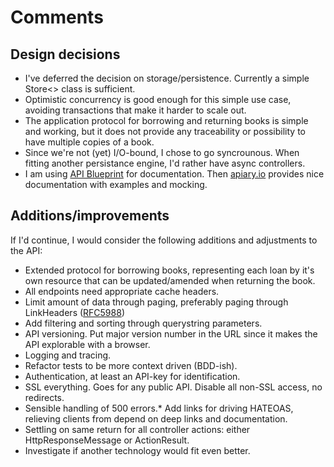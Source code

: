 Comments
=========

Design decisions
-----------------

* I've deferred the decision on storage/persistence. Currently a simple 
  Store<> class is sufficient.
* Optimistic concurrency is good enough for this simple use case, avoiding 
  transactions that make it harder to scale out.
* The application protocol for borrowing and returning books is simple and 
  working, but it does not provide any traceability or possibility to have 
  multiple copies of a book.
* Since we're not (yet) I/O-bound, I chose to go syncrounous. When fitting 
  another persistance engine, I'd rather have async controllers.
* I am using [API Blueprint](http://apiblueprint.org/) for documentation. 
  Then [apiary.io](http://apiary.io/) provides nice documentation with 
  examples and mocking.

Additions/improvements
-----------------------

If I'd continue, I would consider the following additions and adjustments 
to the API:

* Extended protocol for borrowing books, representing each loan by it's 
  own resource that can be updated/amended when returning the book.
* All endpoints need appropriate cache headers.
* Limit amount of data through paging, preferably paging through LinkHeaders 
  ([RFC5988](http://tools.ietf.org/html/rfc5988#page-6))
* Add filtering and sorting through querystring parameters.
* API versioning. Put major version number in the URL since it makes the API 
  explorable with a browser.
* Logging and tracing.
* Refactor tests to be more context driven (BDD-ish).
* Authentication, at least an API-key for identification. 
* SSL everything. Goes for any public API. Disable all non-SSL access, no 
  redirects.
* Sensible handling of 500 errors.* Add links for driving HATEOAS, relieving 
  clients 
  from depend on deep links and documentation.
* Settling on same return for all controller actions: either 
  HttpResponseMessage or ActionResult.
* Investigate if another technology would fit even better.
